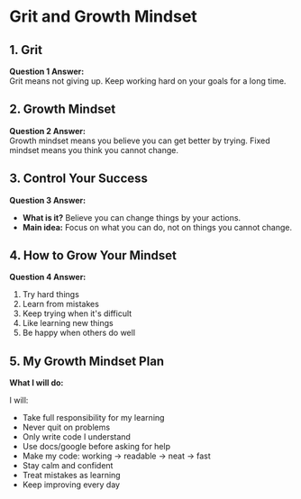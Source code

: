 # Grit and Growth Mindset

## 1. Grit  
**Question 1 Answer:**  
Grit means not giving up. Keep working hard on your goals for a long time.

## 2. Growth Mindset  
**Question 2 Answer:**  
Growth mindset means you believe you can get better by trying. Fixed mindset means you think you cannot change.

## 3. Control Your Success  
**Question 3 Answer:**  
- **What is it?** Believe you can change things by your actions.
- **Main idea:** Focus on what you can do, not on things you cannot change.

## 4. How to Grow Your Mindset  
**Question 4 Answer:**  
1. Try hard things
2. Learn from mistakes
3. Keep trying when it's difficult
4. Like learning new things
5. Be happy when others do well


## 5. My Growth Mindset Plan
**What I will do:**


I will:
- Take full responsibility for my learning
- Never quit on problems
- Only write code I understand
- Use docs/google before asking for help
- Make my code: working → readable → neat → fast
- Stay calm and confident
- Treat mistakes as learning
- Keep improving every day

